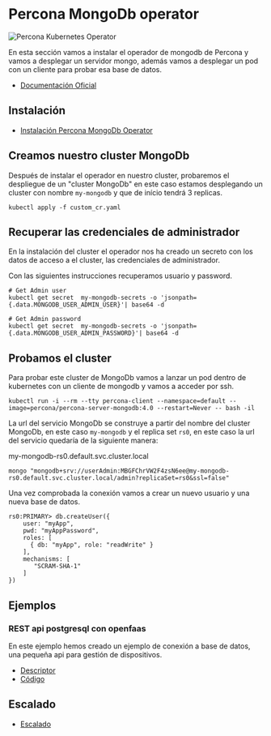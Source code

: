 # Percona MongoDb operator

![Percona Kubernetes Operator](https://www.percona.com/sites/all/themes/Porto_sub/img/doc-product-logos/kubernetes-mongodb-logo.png)

En esta sección vamos a instalar el operador de mongodb de Percona y vamos a desplegar un servidor mongo,
además vamos a desplegar un pod con un cliente para probar esa base de datos.

- [Documentación Oficial](https://www.percona.com/doc/kubernetes-operator-for-psmongodb/index.html)

## Instalación

- [Instalación Percona MongoDb Operator](install.md)

## Creamos nuestro cluster MongoDb

Después de instalar el operador en nuestro cluster,  probaremos el despliegue de un "cluster MongoDb" en este caso estamos desplegando un cluster con nombre `my-mongodb`
y que de início tendrá 3 replicas.

```shell
kubectl apply -f custom_cr.yaml
```

## Recuperar las credenciales de administrador

En la instalación del cluster el operador nos ha creado un secreto con los datos de acceso a el cluster, las credenciales de administrador.

Con las siguientes instrucciones recuperamos usuario y password.

```shell
# Get Admin user
kubectl get secret  my-mongodb-secrets -o 'jsonpath={.data.MONGODB_USER_ADMIN_USER}'| base64 -d

# Get Admin password
kubectl get secret  my-mongodb-secrets -o 'jsonpath={.data.MONGODB_USER_ADMIN_PASSWORD}'| base64 -d
```

## Probamos el cluster

Para probar este cluster de MongoDb vamos a lanzar un pod dentro de kubernetes con un cliente de mongodb y vamos a acceder por ssh.

```shell
kubectl run -i --rm --tty percona-client --namespace=default --image=percona/percona-server-mongodb:4.0 --restart=Never -- bash -il
```

La url del servicio MongoDb se construye a partir del nombre del cluster MongoDb, en este caso `my-mongodb` y el replica set  `rs0`, en este caso la url del servicio quedaría de la siguiente manera: 

my-mongodb-rs0.default.svc.cluster.local

```shell
mongo "mongodb+srv://userAdmin:MBGFChrVW2F4zsN6ee@my-mongodb-rs0.default.svc.cluster.local/admin?replicaSet=rs0&ssl=false"
```

Una vez comprobada la conexión vamos a crear un nuevo usuario y una nueva base de datos.

```mongo
rs0:PRIMARY> db.createUser({
    user: "myApp",
    pwd: "myAppPassword",
    roles: [
      { db: "myApp", role: "readWrite" }
    ],
    mechanisms: [
       "SCRAM-SHA-1"
    ]
})
```

## Ejemplos

### REST api postgresql con openfaas

En este ejemplo hemos creado un ejemplo de conexión a base de datos, una pequeña api para gestión de dispositivos.

- [Descriptor](/Examples/openfaas/crud-postgre/stack.yml)
- [Código](/Examples/openfaas/crud-postgre/device-status)

## Escalado

- [Escalado](https://www.percona.com/doc/kubernetes-operator-for-psmongodb/scaling.html)
